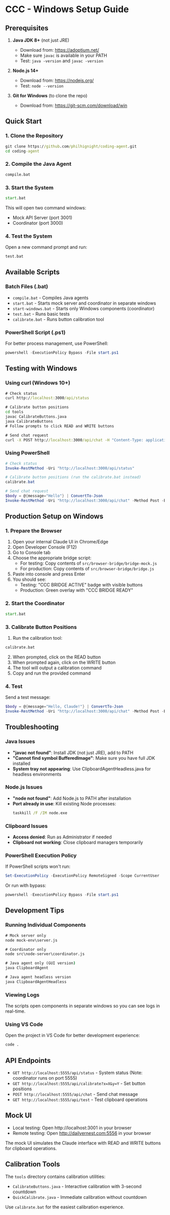 # CCC - Windows Setup Guide

## Prerequisites

1. **Java JDK 8+** (not just JRE)
   - Download from: https://adoptium.net/
   - Make sure `javac` is available in your PATH
   - Test: `java -version` and `javac -version`

2. **Node.js 14+**
   - Download from: https://nodejs.org/
   - Test: `node --version`

3. **Git for Windows** (to clone the repo)
   - Download from: https://git-scm.com/download/win

## Quick Start

### 1. Clone the Repository
```cmd
git clone https://github.com/philhignight/coding-agent.git
cd coding-agent
```

### 2. Compile the Java Agent
```cmd
compile.bat
```

### 3. Start the System
```cmd
start.bat
```
This will open two command windows:
- Mock API Server (port 3001)
- Coordinator (port 3000)

### 4. Test the System
Open a new command prompt and run:
```cmd
test.bat
```

## Available Scripts

### Batch Files (.bat)
- `compile.bat` - Compiles Java agents
- `start.bat` - Starts mock server and coordinator in separate windows
- `start-windows.bat` - Starts only Windows components (coordinator)
- `test.bat` - Runs basic tests
- `calibrate.bat` - Runs button calibration tool

### PowerShell Script (.ps1)
For better process management, use PowerShell:
```powershell
powershell -ExecutionPolicy Bypass -File start.ps1
```

## Testing with Windows

### Using curl (Windows 10+)
```cmd
# Check status
curl http://localhost:3000/api/status

# Calibrate button positions
cd tools
javac CalibrateButtons.java
java CalibrateButtons
# Follow prompts to click READ and WRITE buttons

# Send chat request
curl -X POST http://localhost:3000/api/chat -H "Content-Type: application/json" -d "{\"message\":\"Hello\"}"
```

### Using PowerShell
```powershell
# Check status
Invoke-RestMethod -Uri "http://localhost:3000/api/status"

# Calibrate button positions (run the calibrate.bat instead)
calibrate.bat

# Send chat request
$body = @{message="Hello"} | ConvertTo-Json
Invoke-RestMethod -Uri "http://localhost:3000/api/chat" -Method Post -Body $body -ContentType "application/json"
```

## Production Setup on Windows

### 1. Prepare the Browser
1. Open your internal Claude UI in Chrome/Edge
2. Open Developer Console (F12)
3. Go to Console tab
4. Choose the appropriate bridge script:
   - For testing: Copy contents of `src/browser-bridge/bridge-mock.js`
   - For production: Copy contents of `src/browser-bridge/bridge.js`
5. Paste into console and press Enter
6. You should see:
   - Testing: "CCC BRIDGE ACTIVE" badge with visible buttons
   - Production: Green overlay with "CCC BRIDGE READY"

### 2. Start the Coordinator
```cmd
start.bat
```

### 3. Calibrate Button Positions
1. Run the calibration tool:
```cmd
calibrate.bat
```
2. When prompted, click on the READ button
3. When prompted again, click on the WRITE button
4. The tool will output a calibration command
5. Copy and run the provided command

### 4. Test
Send a test message:
```powershell
$body = @{message="Hello, Claude!"} | ConvertTo-Json
Invoke-RestMethod -Uri "http://localhost:3000/api/chat" -Method Post -Body $body -ContentType "application/json"
```

## Troubleshooting

### Java Issues
- **"javac not found"**: Install JDK (not just JRE), add to PATH
- **"Cannot find symbol BufferedImage"**: Make sure you have full JDK installed
- **System tray not appearing**: Use ClipboardAgentHeadless.java for headless environments

### Node.js Issues
- **"node not found"**: Add Node.js to PATH after installation
- **Port already in use**: Kill existing Node processes:
  ```cmd
  taskkill /F /IM node.exe
  ```

### Clipboard Issues
- **Access denied**: Run as Administrator if needed
- **Clipboard not working**: Close clipboard managers temporarily

### PowerShell Execution Policy
If PowerShell scripts won't run:
```powershell
Set-ExecutionPolicy -ExecutionPolicy RemoteSigned -Scope CurrentUser
```
Or run with bypass:
```powershell
powershell -ExecutionPolicy Bypass -File start.ps1
```

## Development Tips

### Running Individual Components
```cmd
# Mock server only
node mock-env\server.js

# Coordinator only
node src\node-server\coordinator.js

# Java agent only (GUI version)
java ClipboardAgent

# Java agent headless version
java ClipboardAgentHeadless
```

### Viewing Logs
The scripts open components in separate windows so you can see logs in real-time.

### Using VS Code
Open the project in VS Code for better development experience:
```cmd
code .
```

## API Endpoints

- `GET http://localhost:5555/api/status` - System status (Note: coordinator runs on port 5555)
- `GET http://localhost:5555/api/calibrate?x=X&y=Y` - Set button positions
- `POST http://localhost:5555/api/chat` - Send chat message
- `GET http://localhost:5555/api/test` - Test clipboard operations

## Mock UI

- Local testing: Open http://localhost:3001 in your browser
- Remote testing: Open http://dailyernest.com:5556 in your browser

The mock UI simulates the Claude interface with READ and WRITE buttons for clipboard operations.

## Calibration Tools

The `tools` directory contains calibration utilities:
- `CalibrateButtons.java` - Interactive calibration with 3-second countdown
- `QuickCalibrate.java` - Immediate calibration without countdown

Use `calibrate.bat` for the easiest calibration experience.